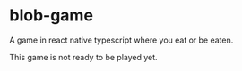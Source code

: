 # blob-game

A game in react native typescript where you eat or be eaten.

This game is not ready to be played yet.
